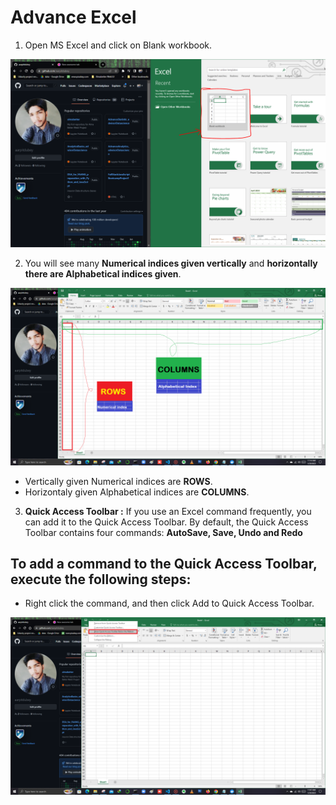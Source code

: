 # Advance Excel

1. Open MS Excel and click on Blank workbook.

![](./images/normal_img/1_blank_workbook.PNG)

2. You will see many **Numerical indices given vertically** and **horizontally there are Alphabetical indices given**. 

![](./images/normal_img/2_rows_and_columns.png)

- Vertically given Numerical indices are **ROWS**.
- Horizontaly given Alphabetical indices are **COLUMNS**.

3. **Quick Access Toolbar :** If you use an Excel command frequently, you can add it to the Quick Access Toolbar. By default, the Quick Access Toolbar contains four commands: **AutoSave, Save, Undo and Redo**

## To add a command to the Quick Access Toolbar, execute the following steps:

- Right click the command, and then click Add to Quick Access Toolbar.

![](./images/normal_img/3_right_click_to_add_quickAccessToolbar.png)